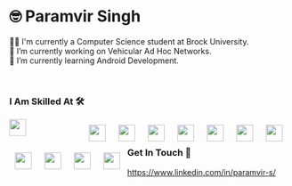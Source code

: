 # 🤓️ Paramvir Singh

👨‍🎓 I'm currently a Computer Science student at Brock University. <br>
🔭 I’m currently working on Vehicular Ad Hoc Networks. <br>
🌱 I’m currently learning Android Development. <br>


<br>

### I Am Skilled At 🛠️

<img align="left" width="30px" style="padding-right:100px;"  src="https://cdn.jsdelivr.net/gh/devicons/devicon/icons/cplusplus/cplusplus-original.svg" />

<img  align="left" width="30px" style="padding :10px" src="https://cdn.jsdelivr.net/gh/devicons/devicon/icons/c/c-original.svg" />

<img  align="left" width="30px" style="padding :10px" src="https://cdn.jsdelivr.net/gh/devicons/devicon/icons/java/java-original.svg" />

<img  align="left" width="30px" style="padding :10px" src="https://cdn.jsdelivr.net/gh/devicons/devicon/icons/kotlin/kotlin-original.svg" />
          
<img align="left" width="30px" style="padding :10px" src="https://cdn.jsdelivr.net/gh/devicons/devicon/icons/python/python-original.svg" />

<img  align="left" width="30px" style="padding :10px" src="https://cdn.jsdelivr.net/gh/devicons/devicon/icons/android/android-original.svg" />

<img align="left" width="30px" style="padding :10px" src="https://cdn.jsdelivr.net/gh/devicons/devicon/icons/linux/linux-original.svg" />

<img  align="left" width="30px" style="padding :10px" src="https://cdn.jsdelivr.net/gh/devicons/devicon/icons/bash/bash-original.svg" />          

<img  align="left" width="30px" style="padding :10px" src="https://cdn.jsdelivr.net/gh/devicons/devicon/icons/git/git-original.svg" />

<img align="left" width="30px" style="padding :10px" src="https://cdn.jsdelivr.net/gh/devicons/devicon/icons/postgresql/postgresql-original.svg" />

<img align="left" width="30px" style="padding :10px" src="https://cdn.jsdelivr.net/gh/devicons/devicon/icons/sqlite/sqlite-original.svg" />

<img align="left" width="30px" style="padding :10px"  src="https://cdn.jsdelivr.net/gh/devicons/devicon/icons/gradle/gradle-plain.svg" />    

<br>

### Get In Touch 🤝️
https://www.linkedin.com/in/paramvir-s/
